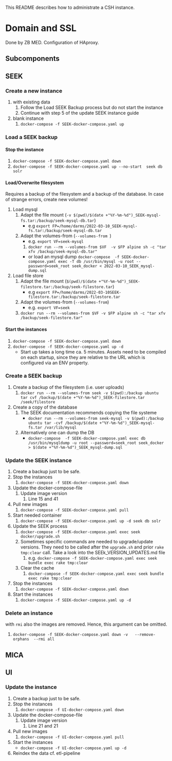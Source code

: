This README describes how to administrate a CSH instance.

# Domain and SSL
Done by ZB MED. Configuration of HAproxy.

## Subcomponents

## SEEK 
### Create a new instance
1. with existing data
   1. Follow the Load SEEK Backup process but do not start the instance
   2. Continue with step 5 of the update SEEK instance guide
2. blank instance
   1. `docker-compose -f SEEK-docker-compose.yaml up`

### Load a SEEK backup
#### Stop the instance
1. `docker-compose -f SEEK-docker-compose.yaml down`
2. `docker-compose -f SEEK-docker-compose.yaml up --no-start  seek db solr`
#### Load/Overwrite filesystem
Requires a backup of the filesystem  and a backup of the database. In case of strange errors, create new volumes!
1. Load mysql
   1. Adapt the file mount (`-v $(pwd)/$(date +"%Y-%m-%d")_SEEK-mysql-fs.tar:/backup/seek-mysql-db.tar`)
      - e.g `export FP=/home/darms/2022-03-10_SEEK-mysql-fs.tar:/backup/seek-mysql-db.tar`
   2. Adapt the volumes-from (`--volumes-from `)
      - e.g. `export VF=seek-mysql`
      1. `docker run --rm --volumes-from $VF  -v $FP alpine sh -c "tar xfv /backup/seek-mysql-db.tar"`
      - or load an mysql dump
         `docker-compose  -f SEEK-docker-compose.yaml exec -T db /usr/bin/mysql -u root --password=seek_root seek_docker < 2022-03-10_SEEK_mysql-dump.sql`
2. Load file store
   1. Adapt the file mount (`$(pwd)/$(date +"%Y-%m-%d")_SEEK-filestore.tar:/backup/seek-filestore.tar`)
      - e.g `export FP=/home/darms/2022-03-10SEEK-filestore.tar:/backup/seek-filestore.tar`
   2. Adapt the volumes-from (`--volumes-from`)
      - e.g. `export VF=seek`
   3. `docker run --rm --volumes-from $VF -v $FP alpine sh -c "tar xfv /backup/seek-filestore.tar"` 
   
#### Start the instances
1. `docker-compose -f SEEK-docker-compose.yaml down`
2. `docker-compose -f SEEK-docker-compose.yaml up -d`
   - Start up takes a long time ca. 5 minutes. Assets need to be compiled on each startup, since they are relative to
     the URL which is configured via an ENV property.

### Create a SEEK backup
1. Create a backup of the filesystem (i.e. user uploads)
   1. `docker run --rm --volumes-from seek -v $(pwd):/backup ubuntu tar cvf /backup/$(date +"%Y-%m-%d")_SEEK-filestore.tar /seek/filestore`
2. Create a copy of the database
   1. The SEEK documentation recommends copying the file systeme
      - `docker run --rm --volumes-from seek-mysql -v $(pwd):/backup ubuntu tar -cvf /backup/$(date +"%Y-%m-%d")_SEEK-mysql-fs.tar /var/lib/mysql`
   2. Alternatively one can dump the DB
      - `docker-compose  -f SEEK-docker-compose.yaml exec db /usr/bin/mysqldump -u root --password=seek_root seek_docker > $(date +"%Y-%m-%d")_SEEK_mysql-dump.sql`

### Update the SEEK instance
1. Create a backup just to be safe.
3. Stop the instances
   1. `docker-compose -f SEEK-docker-compose.yaml down`
4. Update the docker-compose-file
   1. Update image version
      1. Line 15 and 41
5. Pull new images   
   1. `docker-compose -f SEEK-docker-compose.yaml pull`
6. Start needed container
   1. `docker-compose -f SEEK-docker-compose.yaml up -d seek db solr`
7. Update the SEEK process 
   1. `docker-compose -f SEEK-docker-compose.yaml exec seek docker/upgrade.sh`
   2. Sometimes specific commands are needed to upgrade/update versions. They need to be called after the `upgrade.sh` and prior `rake tmp:clear` call.
      Take a look into the SEEk_VERSION_UPDATES.md file
      1. e.g. `docker-compose -f SEEK-docker-compose.yaml exec seek bundle exec rake tmp:clear`
   4. Clear the cache
      1. `docker-compose -f SEEK-docker-compose.yaml exec seek bundle exec rake tmp:clear`
8. Stop the instances
   1. `docker-compose -f SEEK-docker-compose.yaml down`
9. Start the instances
   1. `docker-compose -f SEEK-docker-compose.yaml up -d`

### Delete an instance
with `rmi` also the images are removed. Hence, this argument can be omitted. 
1. `docker-compose -f SEEK-docker-compose.yaml down -v   --remove-orphans  --rmi all`

## MICA

## UI
### Update the  instance
1. Create a backup just to be safe.
2. Stop the instances
   1. `docker-compose -f UI-docker-compose.yaml down`
3. Update the docker-compose-file
   1. Update image version
      1. Line 21 and 21
4. Pull new images   
   1. `docker-compose -f UI-docker-compose.yaml pull`
5. Start the instances
   - `docker-compose -f UI-docker-compose.yaml up -d`
6. Reindex the data cf. etl-pipeline